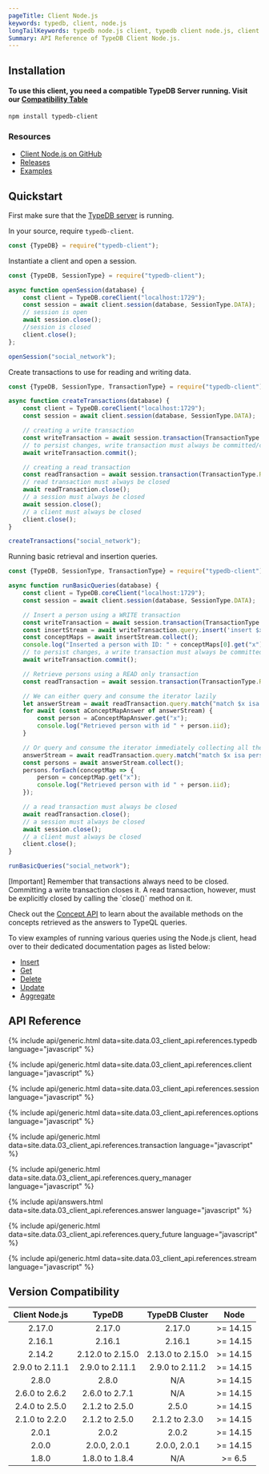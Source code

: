 ```yaml
---
pageTitle: Client Node.js
keywords: typedb, client, node.js
longTailKeywords: typedb node.js client, typedb client node.js, client node.js, python node.js
Summary: API Reference of TypeDB Client Node.js.
---
```


## Installation

#### To use this client, you need a compatible TypeDB Server running. Visit our [Compatibility Table](#version-compatibility)

```
npm install typedb-client
```

### Resources

- [Client Node.js on GitHub](https://github.com/vaticle/typedb-client-nodejs)
- [Releases](https://github.com/vaticle/typedb-client-nodejs/releases)
- [Examples](https://github.com/vaticle/typedb-examples)

## Quickstart

First make sure that the [TypeDB server](/docs/running-typedb/install-and-run#start-the-typedb-server) is running.

In your source, require `typedb-client`.

<!-- test-example socialNetworkNodejsClientA.js -->
```javascript
const {TypeDB} = require("typedb-client");
```

Instantiate a client and open a session.

<!-- test-example socialNetworkNodejsClientB.js -->
```javascript
const {TypeDB, SessionType} = require("typedb-client");

async function openSession(database) {
    const client = TypeDB.coreClient("localhost:1729");
    const session = await client.session(database, SessionType.DATA);
    // session is open
    await session.close();
    //session is closed
    client.close();
};

openSession("social_network");
```

Create transactions to use for reading and writing data.

<!-- test-example socialNetworkNodejsClientC.js -->
```javascript
const {TypeDB, SessionType, TransactionType} = require("typedb-client");

async function createTransactions(database) {
    const client = TypeDB.coreClient("localhost:1729");
    const session = await client.session(database, SessionType.DATA);

    // creating a write transaction
    const writeTransaction = await session.transaction(TransactionType.WRITE); // write transaction is open
    // to persist changes, write transaction must always be committed/closed
    await writeTransaction.commit();

    // creating a read transaction
    const readTransaction = await session.transaction(TransactionType.READ); // read transaction is open
    // read transaction must always be closed
    await readTransaction.close();
    // a session must always be closed
    await session.close();
    // a client must always be closed
    client.close();
}

createTransactions("social_network");
```

Running basic retrieval and insertion queries.

<!-- test-example socialNetworkNodejsClientD.js -->
```javascript
const {TypeDB, SessionType, TransactionType} = require("typedb-client");

async function runBasicQueries(database) {
    const client = TypeDB.coreClient("localhost:1729");
    const session = await client.session(database, SessionType.DATA);

    // Insert a person using a WRITE transaction
    const writeTransaction = await session.transaction(TransactionType.WRITE);
    const insertStream = await writeTransaction.query.insert('insert $x isa person, has email "x@email.com";');
    const conceptMaps = await insertStream.collect();
    console.log("Inserted a person with ID: " + conceptMaps[0].get("x").iid);
    // to persist changes, a write transaction must always be committed (closed)
    await writeTransaction.commit();

    // Retrieve persons using a READ only transaction
    const readTransaction = await session.transaction(TransactionType.READ);

    // We can either query and consume the iterator lazily
    let answerStream = await readTransaction.query.match("match $x isa person; get $x; limit 10;");
    for await (const aConceptMapAnswer of answerStream) {
        const person = aConceptMapAnswer.get("x");
        console.log("Retrieved person with id " + person.iid);
    }

    // Or query and consume the iterator immediately collecting all the results
    answerStream = await readTransaction.query.match("match $x isa person; get $x; limit 10;");
    const persons = await answerStream.collect();
    persons.forEach(conceptMap => {
        person = conceptMap.get("x");
        console.log("Retrieved person with id " + person.iid);
    });

    // a read transaction must always be closed
    await readTransaction.close();
    // a session must always be closed
    await session.close();
    // a client must always be closed
    client.close();
}

runBasicQueries("social_network");
```

<div class="note">
[Important]
Remember that transactions always need to be closed. Committing a write transaction closes it. A read transaction, however, must be explicitly closed by calling the `close()` method on it.
</div>

Check out the [Concept API](../04-concept-api/00-overview.md) to learn about the available methods on the concepts
retrieved as the answers to TypeQL queries.

To view examples of running various queries using the Node.js client, head over to their dedicated documentation pages
as listed below:

- [Insert](../11-query/03-insert-query.md)
- [Get](../11-query/02-get-query.md)
- [Delete](../11-query/04-delete-query.md)
- [Update](../11-query/05-update-query.md)
- [Aggregate](../11-query/06-aggregate-query.md)

## API Reference

{% include api/generic.html data=site.data.03_client_api.references.typedb language="javascript" %}

{% include api/generic.html data=site.data.03_client_api.references.client language="javascript" %}

{% include api/generic.html data=site.data.03_client_api.references.session language="javascript" %}

{% include api/generic.html data=site.data.03_client_api.references.options language="javascript" %}

{% include api/generic.html data=site.data.03_client_api.references.transaction language="javascript" %}

{% include api/generic.html data=site.data.03_client_api.references.query_manager language="javascript" %}

{% include api/answers.html data=site.data.03_client_api.references.answer language="javascript" %}

{% include api/generic.html data=site.data.03_client_api.references.query_future language="javascript" %}

{% include api/generic.html data=site.data.03_client_api.references.stream language="javascript" %}

## Version Compatibility

| Client Node.js  |      TypeDB      |  TypeDB Cluster  |   Node    |
|:---------------:|:----------------:|:----------------:|:---------:|
|     2.17.0      |      2.17.0      |      2.17.0      | \>= 14.15 |
|     2.16.1      |      2.16.1      |      2.16.1      | \>= 14.15 |
|     2.14.2      | 2.12.0 to 2.15.0 | 2.13.0 to 2.15.0 | \>= 14.15 |
| 2.9.0 to 2.11.1 | 2.9.0 to 2.11.1  | 2.9.0 to 2.11.2  | \>= 14.15 |
|      2.8.0      |      2.8.0       |       N/A        | \>= 14.15 |
| 2.6.0 to 2.6.2  |  2.6.0 to 2.7.1  |       N/A        | \>= 14.15 |
| 2.4.0 to 2.5.0  |  2.1.2 to 2.5.0  |      2.5.0       | \>= 14.15 |
| 2.1.0 to 2.2.0  |  2.1.2 to 2.5.0  |  2.1.2 to 2.3.0  | \>= 14.15 |
|      2.0.1      |      2.0.2       |      2.0.2       | \>= 14.15 |
|      2.0.0      |   2.0.0, 2.0.1   |   2.0.0, 2.0.1   | \>= 14.15 |
|      1.8.0      |  1.8.0 to 1.8.4  |       N/A        |  \>= 6.5  |
